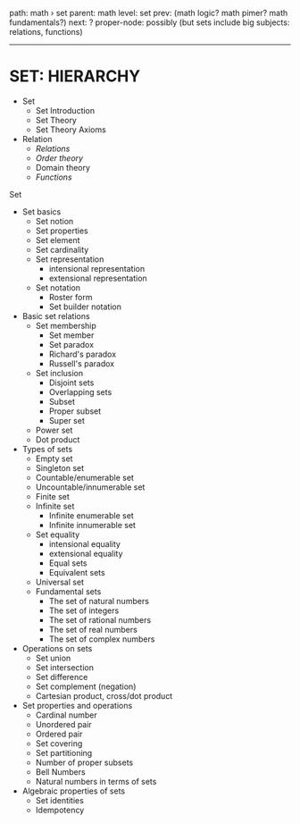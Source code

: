 path: math › set
parent: math
level: set
prev: (math logic? math pimer? math fundamentals?)
next: ?
proper-node: possibly (but sets include big subjects: relations, functions)

---

# SET: HIERARCHY

* Set
  - Set Introduction
  - Set Theory
  - Set Theory Axioms
* Relation
  - *Relations*
  - *Order theory*
  - Domain theory
  - *Functions*



Set
* Set basics
  - Set notion
  - Set properties
  - Set element
  - Set cardinality
  - Set representation
    - intensional representation
    - extensional representation
  - Set notation
    - Roster form
    - Set builder notation
* Basic set relations
  - Set membership
    - Set member
    - Set paradox
    - Richard's paradox
    - Russell's paradox
  - Set inclusion
    - Disjoint sets
    - Overlapping sets
    - Subset
    - Proper subset
    - Super set
  - Power set
  - Dot product
* Types of sets
  - Empty set
  - Singleton set
  - Countable/enumerable set
  - Uncountable/innumerable set
  - Finite set
  - Infinite set
    - Infinite enumerable set
    - Infinite innumerable set
  - Set equality
    - intensional equality
    - extensional equality
    - Equal sets
    - Equivalent sets
  - Universal set
  * Fundamental sets
    - The set of natural numbers
    - The set of integers
    - The set of rational numbers
    - The set of real numbers
    - The set of complex numbers
* Operations on sets
  - Set union
  - Set intersection
  - Set difference
  - Set complement (negation)
  - Cartesian product, cross/dot product
* Set properties and operations
  - Cardinal number
  - Unordered pair
  - Ordered pair
  - Set covering
  - Set partitioning
  - Number of proper subsets
  - Bell Numbers
  - Natural numbers in terms of sets
* Algebraic properties of sets
  - Set identities
  - Idempotency
